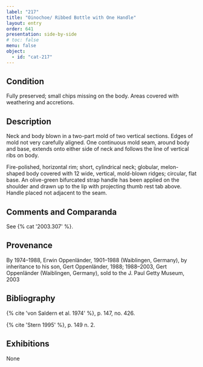 ```yaml
---
label: "217"
title: "Oinochoe/ Ribbed Bottle with One Handle"
layout: entry
order: 641
presentation: side-by-side
# toc: false
menu: false
object:
  - id: "cat-217"
---
```


## Condition

Fully preserved; small chips missing on the body. Areas covered with weathering and accretions.

## Description

Neck and body blown in a two-part mold of two vertical sections. Edges of mold not very carefully aligned. One continuous mold seam, around body and base, extends onto either side of neck and follows the line of vertical ribs on body.

Fire-polished, horizontal rim; short, cylindrical neck; globular, melon-shaped body covered with 12 wide, vertical, mold-blown ridges; circular, flat base. An olive-green bifurcated strap handle has been applied on the shoulder and drawn up to the lip with projecting thumb rest tab above. Handle placed not adjacent to the seam.

## Comments and Comparanda

See {% cat '2003.307' %}.

## Provenance

By 1974–1988, Erwin Oppenländer, 1901–1988 (Waiblingen, Germany), by inheritance to his son, Gert Oppenländer, 1988; 1988–2003, Gert Oppenländer (Waiblingen, Germany), sold to the J. Paul Getty Museum, 2003

## Bibliography

{% cite 'von Saldern et al. 1974' %}, p. 147, no. 426.

{% cite 'Stern 1995' %}, p. 149 n. 2.

## Exhibitions

None
